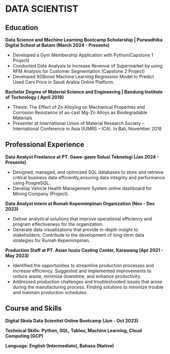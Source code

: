 # DATA SCIENTIST

## Education
**Data Science and Machine Learning Bootcamp Scholarship | Purwadhika Digital School at Batam (March 2024 - Presents)**
- Developed a Gym Membership Application with Python(Capstone 1 Project)
- Conducted Data Analysis to Increase Revenue of Supermarket by using RFM Analysis for Customer Segmentation (Capstone 2 Project)
- Developed XGBoost Machine Learning Regression Model to Predict Used Cars Price in Saudi Arabia Online Platform.
  
**Bachelor Degree of Material Science and Engineering | Bandung Institute of Technology ( April 2019)**
- Thesis: The Effect of Zn Alloying on Mechanical Properties and Corrosion Resistance of as-cast Mg-Zn Alloys as Biodegradable Materials
- Presenter at International Union of Material Research Society – International Conference in Asia (IUMRS – ICA). In Bali, November 2018

## Professional Experience
**Data Analyst Freelance at PT. Gawe-gawe Solusi Teknologi (Jan 2024 - Presents)**
- Designed, managed, and optimized SQL databases to store and retrieve critical business data efficiently,ensuring data integrity and performance using PosgreSQL.
- Develop Vehicle Health Management System online dashboard for Mining Company (Project).

**Data Analyst intern at Rumah Kepemimpinan Organization (Nov - Dec 2023)**
- Deliver analytical solutions that improve operational efficiency and program effectiveness for the organization.
- Generate data visualizations that provide in-depth insight to stakeholders. Contribute to the development of long-term data strategies for Rumah Kepemimpinan.

**Production Staff at PT. Asian Isuzu Casting Center, Karawang (Apr 2021 - May 2023)**
- Identified the opportunities to streamline production processes and increase efficiency. Suggested and implemented improvements to reduce waste, minimize downtime, and enhance productivity.
- Addressed production challenges and troubleshooted issues that arose during the manufacturing process. Finding solutions to minimize trouble and maintain production schedules.

## Course and Skills
**Digital Skola Data Scientist Online Bootcamp (Jun - Oct 2023)**

**Technical Skills: Python, SQL, Tableu, Machine Learning, Cloud Computing (GCP)**

**Language: English (Intermediate), Bahasa (Native)**
